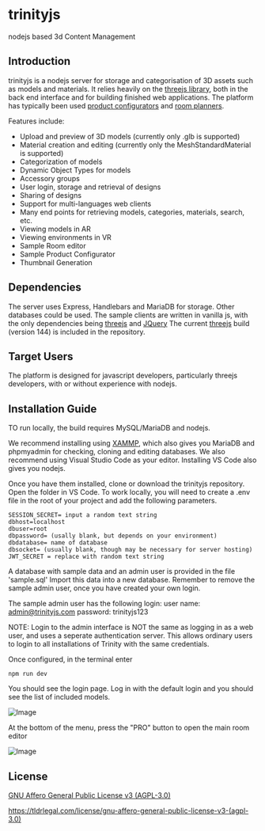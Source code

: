 # trinityjs
nodejs based 3d Content Management

## Introduction

trinityjs is a nodejs server for storage and categorisation of 3D assets such as models and materials. 
It relies heavily on the [threejs library](https://github.com/mrdoob/three.js/), both in the back end interface and for building finished web applications.
The platform has typically been used [product configurators](https://lifetimekidsrooms.com/collections/semi-high-beds/products/semi-high-bed-2) and [room planners](https://vinlagringse.customshop.online/clients/pro). 

Features include:

- Upload and preview of 3D models (currently only .glb is supported)
- Material creation and editing (currently only the MeshStandardMaterial is supported)
- Categorization of models
- Dynamic Object Types for models
- Accessory groups
- User login, storage and retrieval of designs
- Sharing of designs
- Support for multi-languages web clients
- Many end points for retrieving models, categories, materials, search, etc.
- Viewing models in AR
- Viewing environments in VR
- Sample Room editor
- Sample Product Configurator
- Thumbnail Generation

## Dependencies

The server uses Express, Handlebars and MariaDB for storage. Other databases could be used.
The sample clients are written in vanilla js, with the only dependencies being [threejs](https://threejs.org/) and [JQuery](https://jquery.com/)
The current [threejs](https://github.com/mrdoob/three.js/) build (version 144) is included in the repository.

## Target Users

The platform is designed for javascript developers, particularly threejs developers, with or without
experience with nodejs.

## Installation Guide
TO run locally, the build requires MySQL/MariaDB and nodejs.

We recommend installing using [XAMMP](https://www.apachefriends.org/), which also gives
you MariaDB and phpmyadmin for checking, cloning and editing databases.
We also recommend using Visual Studio Code as your editor. Installing VS Code also gives
you nodejs.

Once you have them installed, clone or download the trinityjs repository.
Open the folder in VS Code.
To work locally, you will need to create a .env file in the root of your project and add the following parameters.

```
SESSION_SECRET= input a random text string
dbhost=localhost
dbuser=root
dbpassword= (usally blank, but depends on your environment)
dbdatabase= name of database
dbsocket= (usually blank, though may be necessary for server hosting)
JWT_SECRET = replace with random text string

```
A database with sample data and an admin user is provided in the file 'sample.sql'
Import this data into a new database.
Remember to remove the sample admin user, once you have created your own login.

The sample admin user has the following login:
user name: admin@trinityjs.com
password: trinityjs123

NOTE: Login to the admin interface is NOT the same as logging in as a web user, and
uses a seperate authentication server. This allows ordinary users to login to all
installations of Trinity with the same credentials.

Once configured, in the terminal enter

```
npm run dev
```
You should see the login page. Log in with the default login and you should see 
the list of included models.

![Image](https://static.wixstatic.com/media/825285_e63bf64f3c974f8c9a2db3ed36a9ff6f~mv2.png)

At the bottom of the menu, press the "PRO" button to open the main room editor

![Image](https://static.wixstatic.com/media/825285_4a1aa33ec0e549239dfc7a6fd3b85b46~mv2.png)






## License

[GNU Affero General Public License v3 (AGPL-3.0)](https://opensource.org/licenses/AGPL-3.0)

https://tldrlegal.com/license/gnu-affero-general-public-license-v3-(agpl-3.0)

